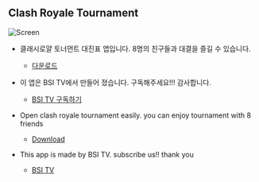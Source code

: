 ## Clash Royale Tournament
![Screen](https://bsitv.github.io/Clash-Royale-Tournament/screen.png)

* 클래시로얄 토너먼트 대진표 앱입니다. 8명의 친구들과 대결을 즐길 수 있습니다.
  * [다운로드](https://github.com/bsitv/Clash-Royale-Tournament/releases/download/1/tournament.apk)

* 이 앱은 BSI TV에서 만들어 졌습니다. 구독해주세요!!! 감사합니다.
  *  [BSI TV 구독하기](https://www.youtube.com/channel/UCOLzKrg9PnyYlVmjSXGlMcg?sub_confirmation=1 )


* Open clash royale tournament easily. you can enjoy tournament with 8 friends
  * [Download](https://github.com/bsitv/Clash-Royale-Tournament/releases/download/1/tournament.apk)
* This app is made by BSI TV. subscribe us!! thank you
  * [BSI TV](https://www.youtube.com/channel/UCOLzKrg9PnyYlVmjSXGlMcg?sub_confirmation=1 )


